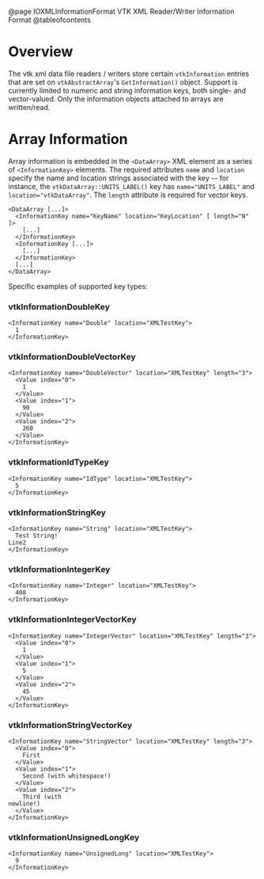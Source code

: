 @page IOXMLInformationFormat VTK XML Reader/Writer Information Format
@tableofcontents

# Overview #

The vtk xml data file readers / writers store certain `vtkInformation`
entries that are set on `vtkAbstractArray`'s `GetInformation()` object. Support
is currently limited to numeric and string information keys, both single- and
vector-valued. Only the information objects attached to arrays are written/read.

# Array Information #

Array information is embedded in the `<DataArray>` XML element as a series of
`<InformationKey>` elements. The required attributes `name` and `location`
specify the name and location strings associated with the key -- for instance,
the `vtkDataArray::UNITS_LABEL()` key has `name="UNITS_LABEL"` and
`location="vtkDataArray"`. The `length` attribute is required for vector keys.

```
<DataArray [...]>
  <InformationKey name="KeyName" location="KeyLocation" [ length="N" ]>
    [...]
  </InformationKey>
  <InformationKey [...]>
    [...]
  </InformationKey>
  [...]
</DataArray>
```

Specific examples of supported key types:

### vtkInformationDoubleKey ###

```
<InformationKey name="Double" location="XMLTestKey">
  1
</InformationKey>
```

### vtkInformationDoubleVectorKey ###

```
<InformationKey name="DoubleVector" location="XMLTestKey" length="3">
  <Value index="0">
    1
  </Value>
  <Value index="1">
    90
  </Value>
  <Value index="2">
    260
  </Value>
</InformationKey>
```

### vtkInformationIdTypeKey ###

```
<InformationKey name="IdType" location="XMLTestKey">
  5
</InformationKey>
```

### vtkInformationStringKey ###

```
<InformationKey name="String" location="XMLTestKey">
  Test String!
Line2
</InformationKey>
```

### vtkInformationIntegerKey ###

```
<InformationKey name="Integer" location="XMLTestKey">
  408
</InformationKey>
```

### vtkInformationIntegerVectorKey ###

```
<InformationKey name="IntegerVector" location="XMLTestKey" length="3">
  <Value index="0">
    1
  </Value>
  <Value index="1">
    5
  </Value>
  <Value index="2">
    45
  </Value>
</InformationKey>
```

### vtkInformationStringVectorKey ###

```
<InformationKey name="StringVector" location="XMLTestKey" length="3">
  <Value index="0">
    First
  </Value>
  <Value index="1">
    Second (with whitespace!)
  </Value>
  <Value index="2">
    Third (with
newline!)
  </Value>
</InformationKey>
```

### vtkInformationUnsignedLongKey ###

```
<InformationKey name="UnsignedLong" location="XMLTestKey">
  9
</InformationKey>
```

